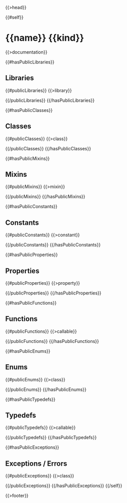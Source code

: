 {{>head}}

{{#self}}
# {{name}} {{kind}}

{{>documentation}}

{{#hasPublicLibraries}}
## Libraries

{{#publicLibraries}}
{{>library}}

{{/publicLibraries}}
{{/hasPublicLibraries}}

{{#hasPublicClasses}}
## Classes

{{#publicClasses}}
{{>class}}

{{/publicClasses}}
{{/hasPublicClasses}}

{{#hasPublicMixins}}
## Mixins

{{#publicMixins}}
{{>mixin}}

{{/publicMixins}}
{{/hasPublicMixins}}

{{#hasPublicConstants}}
## Constants

{{#publicConstants}}
{{>constant}}

{{/publicConstants}}
{{/hasPublicConstants}}

{{#hasPublicProperties}}
## Properties

{{#publicProperties}}
{{>property}}

{{/publicProperties}}
{{/hasPublicProperties}}

{{#hasPublicFunctions}}
## Functions

{{#publicFunctions}}
{{>callable}}

{{/publicFunctions}}
{{/hasPublicFunctions}}

{{#hasPublicEnums}}
## Enums

{{#publicEnums}}
{{>class}}

{{/publicEnums}}
{{/hasPublicEnums}}

{{#hasPublicTypedefs}}
## Typedefs

{{#publicTypedefs}}
{{>callable}}

{{/publicTypedefs}}
{{/hasPublicTypedefs}}

{{#hasPublicExceptions}}
## Exceptions / Errors

{{#publicExceptions}}
{{>class}}

{{/publicExceptions}}
{{/hasPublicExceptions}}
{{/self}}

{{>footer}}
